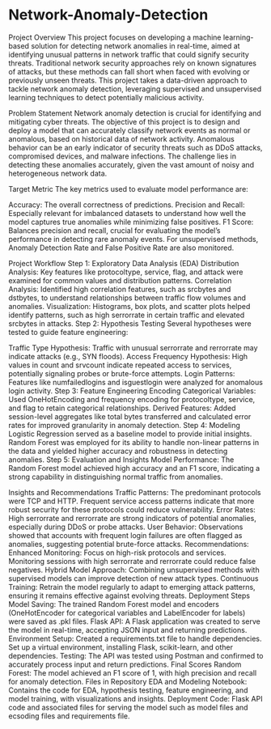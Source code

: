 # Network-Anomaly-Detection

Project Overview
This project focuses on developing a machine learning-based solution for detecting network anomalies in real-time, aimed at identifying unusual patterns in network traffic that could signify security threats. Traditional network security approaches rely on known signatures of attacks, but these methods can fall short when faced with evolving or previously unseen threats. This project takes a data-driven approach to tackle network anomaly detection, leveraging supervised and unsupervised learning techniques to detect potentially malicious activity.

Problem Statement
Network anomaly detection is crucial for identifying and mitigating cyber threats. The objective of this project is to design and deploy a model that can accurately classify network events as normal or anomalous, based on historical data of network activity. Anomalous behavior can be an early indicator of security threats such as DDoS attacks, compromised devices, and malware infections. The challenge lies in detecting these anomalies accurately, given the vast amount of noisy and heterogeneous network data.

Target Metric
The key metrics used to evaluate model performance are:

Accuracy: The overall correctness of predictions.
Precision and Recall: Especially relevant for imbalanced datasets to understand how well the model captures true anomalies while minimizing false positives.
F1 Score: Balances precision and recall, crucial for evaluating the model’s performance in detecting rare anomaly events.
For unsupervised methods, Anomaly Detection Rate and False Positive Rate are also monitored.

Project Workflow
Step 1: Exploratory Data Analysis (EDA)
Distribution Analysis: Key features like protocoltype, service, flag, and attack were examined for common values and distribution patterns.
Correlation Analysis: Identified high correlation features, such as srcbytes and dstbytes, to understand relationships between traffic flow volumes and anomalies.
Visualization: Histograms, box plots, and scatter plots helped identify patterns, such as high serrorrate in certain traffic and elevated srcbytes in attacks.
Step 2: Hypothesis Testing
Several hypotheses were tested to guide feature engineering:

Traffic Type Hypothesis: Traffic with unusual serrorrate and rerrorrate may indicate attacks (e.g., SYN floods).
Access Frequency Hypothesis: High values in count and srvcount indicate repeated access to services, potentially signaling probes or brute-force attempts.
Login Patterns: Features like numfailedlogins and isguestlogin were analyzed for anomalous login activity.
Step 3: Feature Engineering
Encoding Categorical Variables: Used OneHotEncoding and frequency encoding for protocoltype, service, and flag to retain categorical relationships.
Derived Features: Added session-level aggregates like total bytes transferred and calculated error rates for improved granularity in anomaly detection.
Step 4: Modeling
Logistic Regression served as a baseline model to provide initial insights.
Random Forest was employed for its ability to handle non-linear patterns in the data and yielded higher accuracy and robustness in detecting anomalies.
Step 5: Evaluation and Insights
Model Performance:
The Random Forest model achieved high accuracy and an F1 score, indicating a strong capability in distinguishing normal traffic from anomalies.

Insights and Recommendations
Traffic Patterns: The predominant protocols were TCP and HTTP. Frequent service access patterns indicate that more robust security for these protocols could reduce vulnerability.
Error Rates: High serrorrate and rerrorrate are strong indicators of potential anomalies, especially during DDoS or probe attacks.
User Behavior: Observations showed that accounts with frequent login failures are often flagged as anomalies, suggesting potential brute-force attacks.
Recommendations:
Enhanced Monitoring: Focus on high-risk protocols and services. Monitoring sessions with high serrorrate and rerrorrate could reduce false negatives.
Hybrid Model Approach: Combining unsupervised methods with supervised models can improve detection of new attack types.
Continuous Training: Retrain the model regularly to adapt to emerging attack patterns, ensuring it remains effective against evolving threats.
Deployment Steps
Model Saving: The trained Random Forest model and encoders (OneHotEncoder for categorical variables and LabelEncoder for labels) were saved as .pkl files.
Flask API: A Flask application was created to serve the model in real-time, accepting JSON input and returning predictions.
Environment Setup:
Created a requirements.txt file to handle dependencies.
Set up a virtual environment, installing Flask, scikit-learn, and other dependencies.
Testing: The API was tested using Postman and confirmed to accurately process input and return predictions.
Final Scores
Random Forest: The model achieved an F1 score of 1, with high precision and recall for anomaly detection.
Files in Repository
EDA and Modeling Notebook: Contains the code for EDA, hypothesis testing, feature engineering, and model training, with visualizations and insights.
Deployment Code: Flask API code and associated files for serving the model such as model files and ecsoding files and requirements file.

